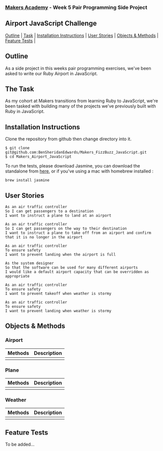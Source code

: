 ### [Makers Academy](http://www.makersacademy.com) - Week 5 Pair Programming Side Project

Airport JavaScript Challenge 
-

[Outline](#Outline) | [Task](#Task) | [Installation Instructions](#Installation) | [User Stories](#Story) | [Objects & Methods](#Methods) | [Feature Tests](#Feature_Tests) |


## <a name="Outline">Outline</a>
 
As a side project in this weeks pair programming exercises, we've been asked to write our Ruby Airport in JavaScript. 

## <a name="Task">The Task</a>
As my cohort at Makers transitions from learning Ruby to JavaScript, we're been tasked with building many of the projects we've previously built with Ruby in JavaScript.

## <a name="Installation">Installation Instructions</a>

Clone the repository from github then change directory into it.

```
$ git clone git@github.com:BenSheridanEdwards/Makers_FizzBuzz_JavaScript.git
$ cd Makers_Airport_JavaScript
```

To run the tests, please download Jasmine, you can download the standalone from [here](https://github.com/jasmine/jasmine/releases), or if you've using a mac with homebrew installed
:

```
brew install jasmine
```

## <a name="Story">User Stories</a>

```
As an air traffic controller 
So I can get passengers to a destination 
I want to instruct a plane to land at an airport

As an air traffic controller 
So I can get passengers on the way to their destination 
I want to instruct a plane to take off from an airport and confirm that it is no longer in the airport

As an air traffic controller 
To ensure safety 
I want to prevent landing when the airport is full 

As the system designer
So that the software can be used for many different airports
I would like a default airport capacity that can be overridden as appropriate

As an air traffic controller 
To ensure safety 
I want to prevent takeoff when weather is stormy 

As an air traffic controller 
To ensure safety 
I want to prevent landing when weather is stormy 
```

## <a name="Methods">Objects & Methods</a>

### Airport

| Methods        | Description                                            |
|----------------|--------------------------------------------------------|
| | |


### Plane

| Methods        | Description                                            |
|----------------|--------------------------------------------------------|
|||


### Weather

| Methods        | Description                                            |
|----------------|--------------------------------------------------------|
|||

## <a name="Feature Test">Feature Tests</a>

To be added...